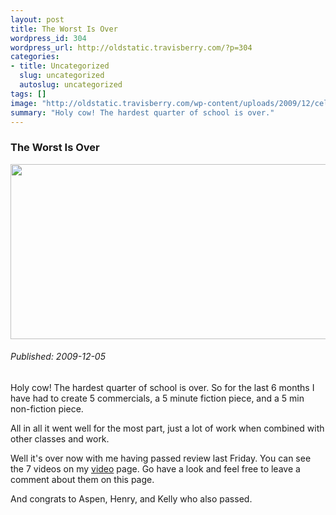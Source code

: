 ```yaml
--- 
layout: post
title: The Worst Is Over
wordpress_id: 304
wordpress_url: http://oldstatic.travisberry.com/?p=304
categories: 
- title: Uncategorized
  slug: uncategorized
  autoslug: uncategorized
tags: []
image: "http://oldstatic.travisberry.com/wp-content/uploads/2009/12/celebration2.jpg"
summary: "Holy cow! The hardest quarter of school is over."
---
```

<article class="post clearfix">
  <h3>The Worst Is Over</h3>
  <a href="http://oldstatic.travisberry.com/wp-content/uploads/2009/12/celebration2.jpg" class="postImageLink"><img src="http://oldstatic.travisberry.com/wp-content/uploads/2009/12/celebration2.jpg" alt="" class="thumbnail alignleft" width=640 height=280 /></a>
  <h6>Published: 2009-12-05</h6>

Holy cow! The hardest quarter of school is over. So for the last 6 months I have had to create 5 commercials, a 5 minute fiction piece, and a 5 min non-fiction piece. 

All in all it went well for the most part, just a lot of work when combined with other classes and work. 

Well it's over now with me having passed review last Friday. You can see the 7 videos on my [video](http://www.youtube.com/user/ninetwentyfour) page. Go have a look and feel free to leave a comment about them on this page.

And congrats to Aspen, Henry, and Kelly who also passed. 


</article>